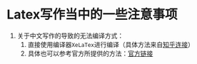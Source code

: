 # Latex写作当中的一些注意事项

1. 关于中文写作的导致的无法编译方式：
    1. 直接使用编译器`XeLaTex`进行编译（具体方法来自[知乎连接](https://zhuanlan.zhihu.com/p/261077833)）
    2. 具体也可以参考官方所提供的方法：[官方链接](https://www.overleaf.com/learn/latex/Chinese)